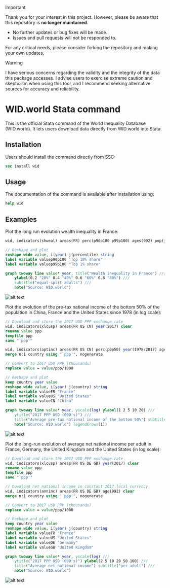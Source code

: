 > [!IMPORTANT]
> 
> Thank you for your interest in this project. However, please be aware that this repository is **no longer maintained**.
> 
> - No further updates or bug fixes will be made.
> - Issues and pull requests will not be responded to.
>   
> For any critical needs, please consider forking the repository and making your own updates.

> [!WARNING]
> 
> I have serious concerns regarding the validity and the integrity of the data this package accesses.
> I advise users to exercise extreme caution and skepticism when using this tool, and I recommend seeking alternative sources for accuracy and reliability.

# WID.world Stata command

This is the official Stata command of the World Inequality Database (WID.world). It lets users download data directly from WID.world into Stata.

## Installation

Users should install the command directly from SSC:
```stata
ssc install wid
```

## Usage

The documentation of the command is available after installation using:
```stata
help wid
```

## Examples

Plot the long run evolution wealth inequality in France:
```stata
wid, indicators(shweal) areas(FR) perc(p90p100 p99p100) ages(992) pop(j) clear

// Reshape and plot
reshape wide value, i(year) j(percentile) string
label variable valuep90p100 "Top 10% share"
label variable valuep99p100 "Top 1% share"

graph twoway line value* year, title("Wealth inequality in France") ///
	ylabel(0.2 "20%" 0.4 "40%" 0.6 "60%" 0.8 "80%") ///
	subtitle("equal-split adults") ///
	note("Source: WID.world")
```
![alt text](wid_example1.png)

Plot the evolution of the pre-tax national income of the bottom 50% of the population in China, France and the United States since 1978 (in log scale):
```stata
// Download and store the 2017 USD PPP exchange rate
wid, indicators(xlcusp) areas(FR US CN) year(2017) clear
rename value ppp
tempfile ppp
save "`ppp'"

wid, indicators(aptinc) areas(FR US CN) perc(p0p50) year(1978/2017) ages(992) pop(j) clear
merge n:1 country using "`ppp'", nogenerate

// Convert to 2017 USD PPP (thousands)
replace value = value/ppp/1000

// Reshape and plot
keep country year value
reshape wide value, i(year) j(country) string
label variable valueFR "France"
label variable valueUS "United States"
label variable valueCN "China"

graph twoway line value* year, yscale(log) ylabel(1 2 5 10 20) ///
	ytitle("2017 PPP USD (000's)") ///
	title("Average pre-tax national income of the bottom 50%") subtitle("equal-split adults") ///
	note("Source: WID.world") legend(rows(1))
```
![alt text](wid_example2.png)

Plot the long-run evolution of average net national income per adult in France, Germany, the United Kingdom and the United States (in log scale):
```stata
// Download and store the 2017 USD PPP exchange rate
wid, indicators(xlcusp) areas(FR US DE GB) year(2017) clear
rename value ppp
tempfile ppp
save "`ppp'"

// Download net national income in constant 2017 local currency
wid, indicators(anninc) areas(FR US DE GB) age(992) clear
merge n:1 country using "`ppp'", nogenerate

// Convert to 2017 USD PPP (thousands)
replace value = value/ppp/1000

// Reshape and plot
keep country year value
reshape wide value, i(year) j(country) string
label variable valueFR "France"
label variable valueUS "United States"
label variable valueDE "Germany"
label variable valueGB "United Kingdom"

graph twoway line value* year, yscale(log) ///
	ytitle("2017 PPP USD (000's)") ylabel(2 5 10 20 50 100) ///
	title("Average net national income") subtitle("per adult") ///
	note("Source: WID.world")
```
![alt text](wid_example3.png)
